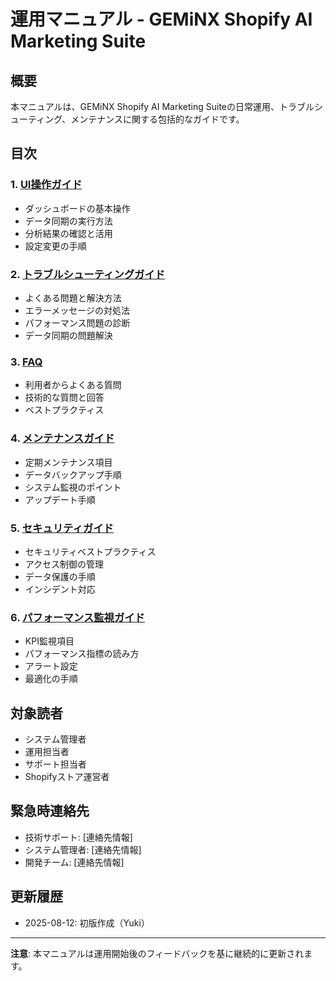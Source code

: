 # 運用マニュアル - GEMiNX Shopify AI Marketing Suite

## 概要
本マニュアルは、GEMiNX Shopify AI Marketing Suiteの日常運用、トラブルシューティング、メンテナンスに関する包括的なガイドです。

## 目次

### 1. [UI操作ガイド](./01-ui-operations-guide.md)
- ダッシュボードの基本操作
- データ同期の実行方法
- 分析結果の確認と活用
- 設定変更の手順

### 2. [トラブルシューティングガイド](./02-troubleshooting-guide.md)
- よくある問題と解決方法
- エラーメッセージの対処法
- パフォーマンス問題の診断
- データ同期の問題解決

### 3. [FAQ](./03-faq.md)
- 利用者からよくある質問
- 技術的な質問と回答
- ベストプラクティス

### 4. [メンテナンスガイド](./04-maintenance-guide.md)
- 定期メンテナンス項目
- データバックアップ手順
- システム監視のポイント
- アップデート手順

### 5. [セキュリティガイド](./05-security-guide.md)
- セキュリティベストプラクティス
- アクセス制御の管理
- データ保護の手順
- インシデント対応

### 6. [パフォーマンス監視ガイド](./06-performance-monitoring.md)
- KPI監視項目
- パフォーマンス指標の読み方
- アラート設定
- 最適化の手順

## 対象読者
- システム管理者
- 運用担当者
- サポート担当者
- Shopifyストア運営者

## 緊急時連絡先
- 技術サポート: [連絡先情報]
- システム管理者: [連絡先情報]
- 開発チーム: [連絡先情報]

## 更新履歴
- 2025-08-12: 初版作成（Yuki）

---

**注意**: 本マニュアルは運用開始後のフィードバックを基に継続的に更新されます。